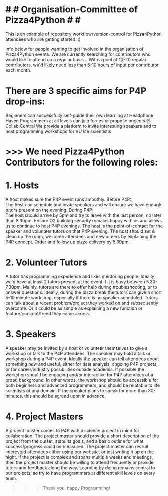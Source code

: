 # # # Organisation-Committee of Pizza4Python # # #

This is an example of repository workflow/version-control for Pizza4Python attendees who are getting started. :)

Info below for people wanting to get involved in the organisation of Pizza4Python events.
We are currently searching for contributors who would like to attend on a regular basis... With a pool of 10-20 regular contributors, we'd likely need less than 5-10 hours of input per contributor each month.

# There are 3 specific aims for P4P drop-ins:
  
  Beginners can successfully self-guide their own learning at Headphone Haven
   Programmers at all levels can join forces or propose projects @ Collab Central
   We provide a platform to invite interesting speakers and to host programming workshops for VU life scientistis


# >>> We need Pizza4Python Contributors for the following roles:

# 1. Hosts 
  
  A host makes sure the P4P event runs smoothly.
  Before P4P:       
                      The host can schedule and invite speakers and will ensure we have enough tutors present on the evening.
  During P4P:           
                      The host should arrive by 5pm and try to leave with the last person, no later than 8.30pm. 
                      Ensure O2 building security remains happy with us and allows us to continue to host P4P evenings.
                      The host is the point-of-contact for the speaker and volunteer tutors on that P4P evening. 
                      The host should set & clean up the room, welcome attendees and newcomers by explaining the P4P concept. 
                      Order and follow up pizza delivery by 5.30pm. 

# 2. Volunteer Tutors
 
 A tutor has programming experience and likes mentoring people. 
                      Ideally we'd have at least 2 tutors present at the event if it is busy between 5.30-7.30pm. Mainly, tutors are there to offer help during troubleshooting, or to answer questions. Ideally, during the pizza break the tutors can give a short 5-10 minute workshop, especially if there is no speaker scheduled. Tutors can talk about a recent problem/project they worked on and subsequently overcame. Or it could be as simple as explaining a new function or feature/concept/trend they came across.

# 3. Speakers
 
 A speaker may be invited by a host or volunteer themselves to give a workshop or talk to the P4P attendees.
                      The speaker may hold a talk or workshop during a P4P event. Ideally the speaker can tell attendees about something new and useful, either for data analysis, ongoing P4P projects, or for career/industry possibilities outside academia. If possible the workshop should be engaging and/or interactive for P4P attendees of a broad background. In other words, the workshop should be accessible for both beginners and advanced programmers, and should be relatable to life scientists of any domain. If the speaker plans to speak for more than 30-minutes, this should be agreed upon in advance.
                      
# 4. Project Masters
  
  A project master comes to P4P with a science project in mind for collaboration.
                      The project master should provide a short description of the project from the outset, state its goals, and a basic outline for what success/progress could be measured. The project master can recruit interested attendees either using our website, or just writing it up on the night. If the project is complex and spans multiple weeks and meetings, then the project master should be willing to attend frequently or provide tutors and feedback along the way. Learning by doing remains central to our projects, so try to have programmers at different skill levels on every team.
                      
            
>>>Thank you, happy Programming!
